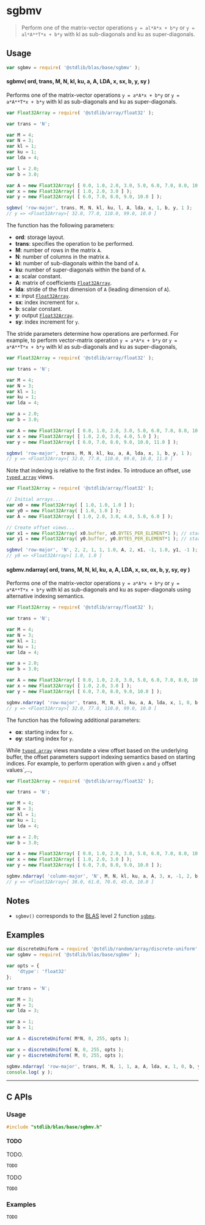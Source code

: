 <!--

@license Apache-2.0

Copyright (c) 2024 The Stdlib Authors.

Licensed under the Apache License, Version 2.0 (the "License");
you may not use this file except in compliance with the License.
You may obtain a copy of the License at

   http://www.apache.org/licenses/LICENSE-2.0

Unless required by applicable law or agreed to in writing, software
distributed under the License is distributed on an "AS IS" BASIS,
WITHOUT WARRANTIES OR CONDITIONS OF ANY KIND, either express or implied.
See the License for the specific language governing permissions and
limitations under the License.

-->

# sgbmv

> Perform one of the matrix-vector operations `y = al*A*x + b*y` or `y = al*A**T*x + b*y` with kl as sub-diagonals and ku as super-diagonals.

<section class = "usage">

## Usage

```javascript
var sgbmv = require( '@stdlib/blas/base/sgbmv' );
```

#### sgbmv( ord, trans, M, N, kl, ku, a, A, LDA, x, sx, b, y, sy )

Performs one of the matrix-vector operations `y = a*A*x + b*y` or `y = a*A**T*x + b*y` with kl as sub-diagonals and ku as super-diagonals.

```javascript
var Float32Array = require( '@stdlib/array/float32' );

var trans = 'N';

var M = 4;
var N = 3;
var kl = 1;
var ku = 1;
var lda = 4;

var l = 2.0;
var b = 3.0;

var A = new Float32Array( [ 0.0, 1.0, 2.0, 3.0, 5.0, 6.0, 7.0, 8.0, 10.0, 11.0, 12.0, 13.0 ] ); // eslint-disable-line max-len
var x = new Float32Array( [ 1.0, 2.0, 3.0 ] );
var y = new Float32Array( [ 6.0, 7.0, 8.0, 9.0, 10.0 ] );

sgbmv( 'row-major', trans, M, N, kl, ku, l, A, lda, x, 1, b, y, 1 );
// y => <Float32Array>[ 32.0, 77.0, 110.0, 99.0, 10.0 ]
```

The function has the following parameters:

-   **ord**: storage layout.
-   **trans**: specifies the operation to be performed.
-   **M**: number of rows in the matrix `A`.
-   **N**: number of columns in the matrix `A`.
-   **kl**: number of sub-diagonals within the band of `A`.
-   **ku**: number of super-diagonals within the band of `A`.
-   **a**: scalar constant.
-   **A**: matrix of coefficients [`Float32Array`][mdn-float32array].
-   **lda**: stride of the first dimension of `A` (leading dimension of `A`).
-   **x**: input [`Float32Array`][mdn-float32array].
-   **sx**: index increment for `x`.
-   **b**: scalar constant.
-   **y**: output [`Float32Array`][mdn-float32array].
-   **sy**: index increment for `y`.

The stride parameters determine how operations are performed. For example, to perform vector-matrix operation `y = a*A*x + b*y` or `y = a*A**T*x + b*y` with kl as sub-diagonals and ku as super-diagonals,

```javascript
var Float32Array = require( '@stdlib/array/float32' );

var trans = 'N';

var M = 4;
var N = 3;
var kl = 1;
var ku = 1;
var lda = 4;

var a = 2.0;
var b = 3.0;

var A = new Float32Array( [ 0.0, 1.0, 2.0, 3.0, 5.0, 6.0, 7.0, 8.0, 10.0, 11.0, 12.0, 13.0 ] ); // eslint-disable-line max-len
var x = new Float32Array( [ 1.0, 2.0, 3.0, 4.0, 5.0 ] );
var y = new Float32Array( [ 6.0, 7.0, 8.0, 9.0, 10.0, 11.0 ] );

sgbmv( 'row-major', trans, M, N, kl, ku, a, A, lda, x, 1, b, y, 1 );
// y => <Float32Array>[ 32.0, 77.0, 110.0, 99.0, 10.0, 11.0 ]
```

Note that indexing is relative to the first index. To introduce an offset, use [`typed array`][mdn-typed-array] views.

<!-- eslint-disable stdlib/capitalized-comments -->

```javascript
var Float32Array = require( '@stdlib/array/float32' );

// Initial arrays...
var x0 = new Float32Array( [ 1.0, 1.0, 1.0 ] );
var y0 = new Float32Array( [ 1.0, 1.0 ] );
var A = new Float32Array( [ 1.0, 2.0, 3.0, 4.0, 5.0, 6.0 ] );

// Create offset views...
var x1 = new Float32Array( x0.buffer, x0.BYTES_PER_ELEMENT*1 ); // start at 2nd element
var y1 = new Float32Array( y0.buffer, y0.BYTES_PER_ELEMENT*1 ); // start at 4th element

sgbmv( 'row-major', 'N', 2, 2, 1, 1, 1.0, A, 2, x1, -1, 1.0, y1, -1 );
// y0 => <Float32Array>[ 1.0, 1.0 ]
```

#### sgbmv.ndarray( ord, trans, M, N, kl, ku, a, A, LDA, x, sx, ox, b, y, sy, oy )

Performs one of the matrix-vector operations `y = a*A*x + b*y` or `y = a*A**T*x + b*y` with kl as sub-diagonals and ku as super-diagonals using alternative indexing semantics.

```javascript
var Float32Array = require( '@stdlib/array/float32' );

var trans = 'N';

var M = 4;
var N = 3;
var kl = 1;
var ku = 1;
var lda = 4;

var a = 2.0;
var b = 3.0;

var A = new Float32Array( [ 0.0, 1.0, 2.0, 3.0, 5.0, 6.0, 7.0, 8.0, 10.0, 11.0, 12.0, 13.0 ] ); // eslint-disable-line max-len
var x = new Float32Array( [ 1.0, 2.0, 3.0 ] );
var y = new Float32Array( [ 6.0, 7.0, 8.0, 9.0, 10.0 ] );

sgbmv.ndarray( 'row-major', trans, M, N, kl, ku, a, A, lda, x, 1, 0, b, y, 1, 0 );
// y => <Float32Array>[ 32.0, 77.0, 110.0, 99.0, 10.0 ]
```

The function has the following additional parameters:

-   **ox**: starting index for `x`.
-   **oy**: starting index for `y`.

While [`typed array`][mdn-typed-array] views mandate a view offset based on the underlying buffer, the offset parameters support indexing semantics based on starting indices. For example, to perform operation with given `x` and `y` offset values`,...,

```javascript
var Float32Array = require( '@stdlib/array/float32' );

var trans = 'N';

var M = 4;
var N = 3;
var kl = 1;
var ku = 1;
var lda = 4;

var a = 2.0;
var b = 3.0;

var A = new Float32Array( [ 0.0, 1.0, 2.0, 3.0, 5.0, 6.0, 7.0, 8.0, 10.0, 11.0, 12.0, 13.0 ] ); // eslint-disable-line max-len
var x = new Float32Array( [ 1.0, 2.0, 3.0 ] );
var y = new Float32Array( [ 6.0, 7.0, 8.0, 9.0, 10.0 ] );

sgbmv.ndarray( 'column-major', 'N', M, N, kl, ku, a, A, 3, x, -1, 2, b, y, -1, 3 ); // eslint-disable-line max-len
// y => <Float32Array>[ 38.0, 61.0, 70.0, 45.0, 10.0 ]
```

</section>

<!-- /.usage -->

<section class="notes">

## Notes

-   `sgbmv()` corresponds to the [BLAS][blas] level 2 function [`sgbmv`][sgbmv].

</section>

<!-- /.notes -->

<section class="examples">

## Examples

<!-- eslint no-undef: "error" -->

```javascript
var discreteUniform = require( '@stdlib/random/array/discrete-uniform' );
var sgbmv = require( '@stdlib/blas/base/sgbmv' );

var opts = {
    'dtype': 'float32'
};

var trans = 'N';

var M = 3;
var N = 3;
var lda = 3;

var a = 1;
var b = 1;

var A = discreteUniform( M*N, 0, 255, opts );

var x = discreteUniform( N, 0, 255, opts );
var y = discreteUniform( M, 0, 255, opts );

sgbmv.ndarray( 'row-major', trans, M, N, 1, 1, a, A, lda, x, 1, 0, b, y, 1, 0 );
console.log( y );

```

</section>

<!-- /.examples -->

<!-- C interface documentation. -->

* * *

<section class="c">

## C APIs

<!-- Section to include introductory text. Make sure to keep an empty line after the intro `section` element and another before the `/section` close. -->

<section class="intro">

</section>

<!-- /.intro -->

<!-- C usage documentation. -->

<section class="usage">

### Usage

```c
#include "stdlib/blas/base/sgbmv.h"
```

#### TODO

TODO.

```c
TODO
```

TODO

```c
TODO
```

</section>

<!-- /.usage -->

<!-- C API usage notes. Make sure to keep an empty line after the `section` element and another before the `/section` close. -->

<section class="notes">

</section>

<!-- /.notes -->

<!-- C API usage examples. -->

<section class="examples">

### Examples

```c
TODO
```

</section>

<!-- /.examples -->

</section>

<!-- /.c -->

<!-- Section for related `stdlib` packages. Do not manually edit this section, as it is automatically populated. -->

<section class="related">

</section>

<!-- /.related -->

<!-- Section for all links. Make sure to keep an empty line after the `section` element and another before the `/section` close. -->

<section class="links">

[blas]: http://www.netlib.org/blas

[sgbmv]: https://www.netlib.org/lapack/explore-html/d7/dda/group__gemv_ga0d35d880b663ad18204bb23bd186e380.html#ga0d35d880b663ad18204bb23bd186e380

[mdn-float32array]: https://developer.mozilla.org/en-US/docs/Web/JavaScript/Reference/Global_Objects/Float32Array

[mdn-typed-array]: https://developer.mozilla.org/en-US/docs/Web/JavaScript/Reference/Global_Objects/TypedArray

</section>

<!-- /.links -->

